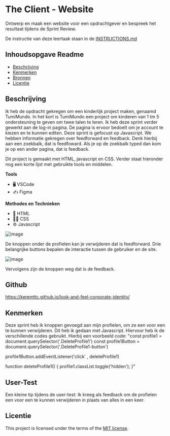 # The Client - Website

Ontwerp en maak een website voor een opdrachtgever en bespreek het resultaat tijdens de Sprint Review.

De instructie van deze leertaak staan in de [INSTRUCTIONS.md](https://github.com/fdnd-task/the-client-website/blob/main/docs/INSTRUCTIONS.md)



## Inhoudsopgave Readme

  * [Beschrijving](#beschrijving)
  * [Kenmerken](#kenmerken)
  * [Bronnen](#bronnen)
  * [Licentie](#licentie)

## Beschrijving
<!-- In de Beschrijving staat hoe je project er uit ziet, hoe het werkt en wat je er mee kan. -->
Ik heb de opdracht gekregen om een kinderlijk project maken, genaamd TumiMundo. In het kort is TumiMundo een project om kinderen van 1 tm 5 ondersteuning te geven om twee talen te leren. Ik heb deze sprint verder gewerkt aan de log-in pagina. De pagina is ervoor bedoelt om je account te kiezen en te kunnen editen. Deze sprint is gefocust op Javascript. We hebben informatie gekregen over feedforward en feedback. Denk hierbij aan een zoekbalk, dat is feedfoward. Als je op de zoekbalk typed dan kom je op een ander pagina, dat is feedback.  

Dit project is gemaakt met HTML, javascript en CSS. Verder staat hieronder nog een korte lijst met gebruikte tools en middelen.
 
**Tools** 
- 🖥️ VSCode
- ✍️ Figma
 
**Methodes en Technieken**
- 🚀 HTML
- 💅🏼 CSS
- ⚙️ Javascript


<!-- Voeg een mooie poster visual toe 📸 -->

![image](https://github.com/user-attachments/assets/a47072a3-e69c-42cb-9867-e401c45d6133)

De knoppen onder de profielen kan je verwijderen dat is feedforward. Drie belangrijke buttons bepalen de interactie tussen de gebruiker en de site.


![image](https://github.com/user-attachments/assets/accdc914-c5b5-44bc-a812-4523e722dd6a)


Vervolgens zijn de knoppen weg dat is de feedback. 






  ## Github

https://keremttc.github.io/look-and-feel-corporate-identity/<!-- Voeg een link toe naar Github Pages 🌐-->
## Kenmerken
<!-- Bij Kenmerken staat welke technieken zijn gebruikt en hoe. Wat is de HTML structuur? Wat zijn de belangrijkste dingen in CSS? Wat is er met Javascript gedaan en hoe? Misschien heb je een framwork of library gebruikt? -->

Deze sprint heb ik knoppen gevoegd aan mijn profielen, om ze een voor een te kunnen verwijderen. Dit heb ik gedaan met Javascript. Hiervoor heb ik de verschillende codes gebruikt. Hierbij een voorbeeld code:
"const profile1 = document.querySelector('.DeleteProfile1')
const profile1Button = document.querySelector('.DeleteProfile1-button')


profile1Button.addEventListener('click' , deleteProfile1)

function deleteProfile1() {
    profile1.classList.toggle('hidden');
}"



## User-Test
         
Een kleine tip tijdens de user-test: Ik kreeg als feedback om de profielen een voor een te kunnen verwijderen in plaats van alles in een keer.


## Licentie

This project is licensed under the terms of the [MIT license](./LICENSE).
